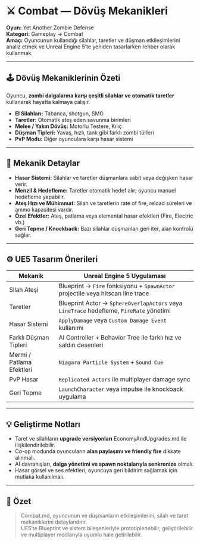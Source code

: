 # ⚔️ Combat — Dövüş Mekanikleri

**Oyun:** Yet Another Zombie Defense  
**Kategori:** Gameplay → Combat  
**Amaç:** Oyuncunun kullandığı silahlar, taretler ve düşman etkileşimlerini analiz etmek ve Unreal Engine 5’te yeniden tasarlarken rehber olarak kullanmak.

---

## 🕹️ Dövüş Mekaniklerinin Özeti

Oyuncu, **zombi dalgalarına karşı çeşitli silahlar ve otomatik taretler** kullanarak hayatta kalmaya çalışır.  

- **El Silahları:** Tabanca, shotgun, SMG  
- **Taretler:** Otomatik ateş eden savunma birimleri  
- **Melee / Yakın Dövüş:** Motorlu Testere, Kılıç  
- **Düşman Tipleri:** Yavaş, hızlı, tank gibi farklı zombi türleri  
- **PvP Modu:** Diğer oyunculara karşı hasar sistemi

---

## 🔄 Mekanik Detaylar

- **Hasar Sistemi:** Silahlar ve taretler düşmanlara sabit veya değişken hasar verir.  
- **Menzil & Hedefleme:** Taretler otomatik hedef alır; oyuncu manuel hedefleme yapabilir.  
- **Ateş Hızı ve Mühimmat:** Silah ve taretlerin rate of fire, reload süreleri ve ammo kapasitesi vardır.  
- **Özel Efektler:** Ateş, patlama veya elemental hasar efektleri (Fire, Electric vb.)  
- **Geri Tepme / Knockback:** Bazı silahlar düşmanları geri iter, alan kontrolü sağlar.

---

## ⚙️ UE5 Tasarım Önerileri

| Mekanik | Unreal Engine 5 Uygulaması |
|---------|---------------------------|
| Silah Ateşi | Blueprint → `Fire` fonksiyonu + `SpawnActor` projectile veya hitscan line trace |
| Taretler | Blueprint Actor → `SphereOverlapActors` veya `LineTrace` hedefleme, `FireRate` yönetimi |
| Hasar Sistemi | `ApplyDamage` veya `Custom Damage Event` kullanımı |
| Farklı Düşman Tipleri | AI Controller + Behavior Tree ile farklı hız ve saldırı desenleri |
| Mermi / Patlama Efektleri | `Niagara Particle System` + `Sound Cue` |
| PvP Hasar | `Replicated Actors` ile multiplayer damage sync |
| Geri Tepme | `LaunchCharacter` veya impulse ile knockback uygulama |

---

## 💡 Geliştirme Notları

- Taret ve silahların **upgrade versiyonları** EconomyAndUpgrades.md ile ilişkilendirilebilir.  
- Co-op modunda oyuncuların **alan paylaşımı ve friendly fire** dikkate alınmalı.  
- AI davranışları, **dalga yönetimi ve spawn noktalarıyla senkronize** olmalı.  
- Hasar görsel ve ses efektleri, oyuncuya geri bildirim sağlamak için mutlaka kullanılmalı.

---

## 📌 Özet

> Combat.md, oyuncunun ve düşmanların etkileşimlerini, silah ve taret mekaniklerini detaylandırır.  
> UE5’te Blueprint ve sistem bileşenleriyle prototiplenebilir, geliştirilebilir ve multiplayer modlarıyla uyumlu hale getirilebilir.

